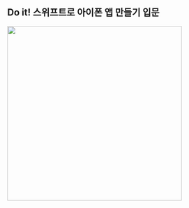 ## Do it! 스위프트로 아이폰 앱 만들기 입문

<p><img src='https://user-images.githubusercontent.com/62165123/178242675-4df300d9-23ea-4674-9125-098482212e0c.png' height='400'> </p>